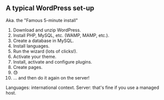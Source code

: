 <h2>A typical WordPress set-up</h2>

<p>Aka. the "Famous 5-minute install"</p>

<ol>
    <li class="fragment">Download and unzip WordPress.</li>
    <li class="fragment">Install PHP, MySQL, etc. (WAMP, MAMP, etc.).</li>
    <li class="fragment">Create a database in MySQL.</li>
    <li class="fragment">Install languages.</li>
    <li class="fragment">Run the wizard <span class="fragment">(lots of clicks!).</span></li>
    <li class="fragment">Activate your theme.</li>
    <li class="fragment">Install, activate and configure plugins.</li>
    <li class="fragment">Create pages.</li>
    <li class="fragment">😓</li>
    <li class="fragment">... and then do it again on the server!</li>
</ol>

<aside class="notes">
    Languages: international context.
    Server: that's fine if you use a managed host.
</aside>

